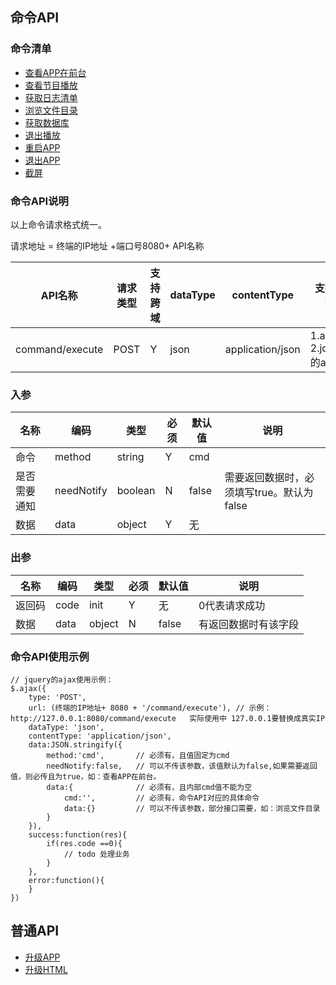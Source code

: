 ## 命令API

### 命令清单

* [查看APP在前台](terminal/manage/isAppForeground)
* [查看节目播放](terminal/manage/isProgramRunning)
* [获取日志清单](terminal/manage/getDevLog)
* [浏览文件目录](terminal/manage/readFile)
* [获取数据库](terminal/manage/getDB)
* [退出播放](terminal/manage/quitPlay)
* [重启APP](terminal/manage/relaunchApp)
* [退出APP](terminal/manage/quitApp)
* [截屏](terminal/manage/screenshot)


### 命令API说明

以上命令请求格式统一。

请求地址 = 终端的IP地址 +端口号8080+ API名称

|API名称|请求类型|支持跨域|dataType|contentType|支持框架|
|--|--|--|--|--|--|
|command/execute|POST|Y|json|application/json|1.axios 2.jquery的ajax|


### 入参

|名称|编码|类型|必须|默认值|说明|
|--|--|--|--|--|--|
|命令|method|string|Y|cmd||
|是否需要通知|needNotify|boolean|N|false|需要返回数据时，必须填写true。默认为false|
|数据|data|object|Y|无||

### 出参

|名称|编码|类型|必须|默认值|说明|
|--|--|--|--|--|--|
|返回码|code|init|Y|无|0代表请求成功|
|数据|data|object|N|false|有返回数据时有该字段|

### 命令API使用示例

```
// jquery的ajax使用示例：
$.ajax({
	type: 'POST',
	url: (终端的IP地址+ 8080 + '/command/execute'), // 示例： http://127.0.0.1:8080/command/execute   实际使用中 127.0.0.1要替换成真实IP
	dataType: 'json',
	contentType: 'application/json',
	data:JSON.stringify({
		method:'cmd', 		// 必须有，且值固定为cmd
		needNotify:false,   // 可以不传该参数，该值默认为false,如果需要返回值，则必传且为true，如：查看APP在前台。 
		data:{              // 必须有，且内部cmd值不能为空
			cmd:'', 		// 必须有，命令API对应的具体命令
			data:{}			// 可以不传该参数，部分接口需要，如：浏览文件目录
		} 			
	}),
	success:function(res){
		if(res.code ==0){
			// todo 处理业务
		}
	},
	error:function(){
	}
})
```

## 普通API

* [升级APP](terminal/manage/upgradeApp)
* [升级HTML](terminal/manage/upgradeHtml)



